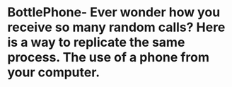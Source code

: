 # BottlePhone- Ever wonder how you receive so many random calls? Here is a way to replicate the same process. The use of a phone from your computer.

